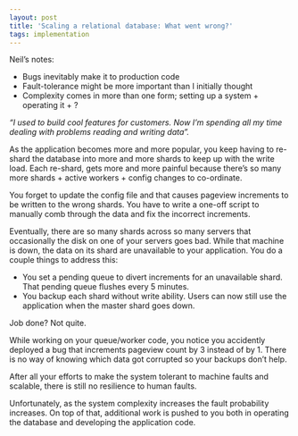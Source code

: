 ```yaml
---
layout: post
title: 'Scaling a relational database: What went wrong?'
tags: implementation
---
```


Neil’s notes:
* Bugs inevitably make it to production code
* Fault-tolerance might be more important than I initially thought
* Complexity comes in more than one form; setting up a system + operating it + ?

_“I used to build cool features for customers. Now I’m spending all my time dealing with problems reading and writing data”._

As the application becomes more and more popular, you keep having to re-shard the database into more and more shards to keep up with the write load. Each re-shard, gets more and more painful because there’s so many more shards + active workers + config changes to co-ordinate. 

You forget to update the config file and that causes pageview increments to be written to the wrong shards. You have to write a one-off script to manually comb through the data and fix the incorrect increments.

Eventually, there are so many shards across so many servers that occasionally the disk on one of your servers goes bad. While that machine is down, the data on its shard are unavailable to your application. You do a couple things to address this:

* You set a pending queue to divert increments for an unavailable shard. That pending queue flushes every 5 minutes. 
* You backup each shard without write ability. Users can now still use the application when the master shard goes down. 

Job done? Not quite.

While working on your queue/worker code, you notice you accidently deployed a bug that increments pageview count by 3 instead of by 1. There is no way of knowing which data got corrupted so your backups don’t help.

After all your efforts to make the system tolerant to machine faults and scalable, there is still no resilience to human faults. 

Unfortunately, as the system complexity increases the fault probability increases. On top of that, additional work is pushed to you both in operating the database and developing the application code.
